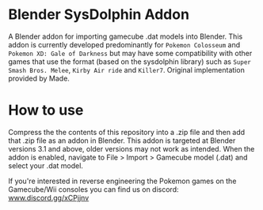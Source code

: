 # Blender SysDolphin Addon
A Blender addon for importing gamecube .dat models into Blender. This addon is currently developed predominantly for `Pokemon Colosseum` and `Pokemon XD: Gale of Darkness` but may have some compatibility with other games that use the format (based on the sysdolphin library) such as `Super Smash Bros. Melee`, `Kirby Air ride` and `Killer7`.
Original implementation provided by Made. 

# How to use
Compress the the contents of this repository into a .zip file and then add that .zip file as an addon in Blender. This addon is targeted at Blender versions 3.1 and above, older versions may not work as intended. When the addon is enabled, navigate to File > Import > Gamecube model (.dat) and select your .dat model.

If you're interested in reverse engineering the Pokemon games on the Gamecube/Wii consoles you can find us on discord:
www.discord.gg/xCPjjnv
